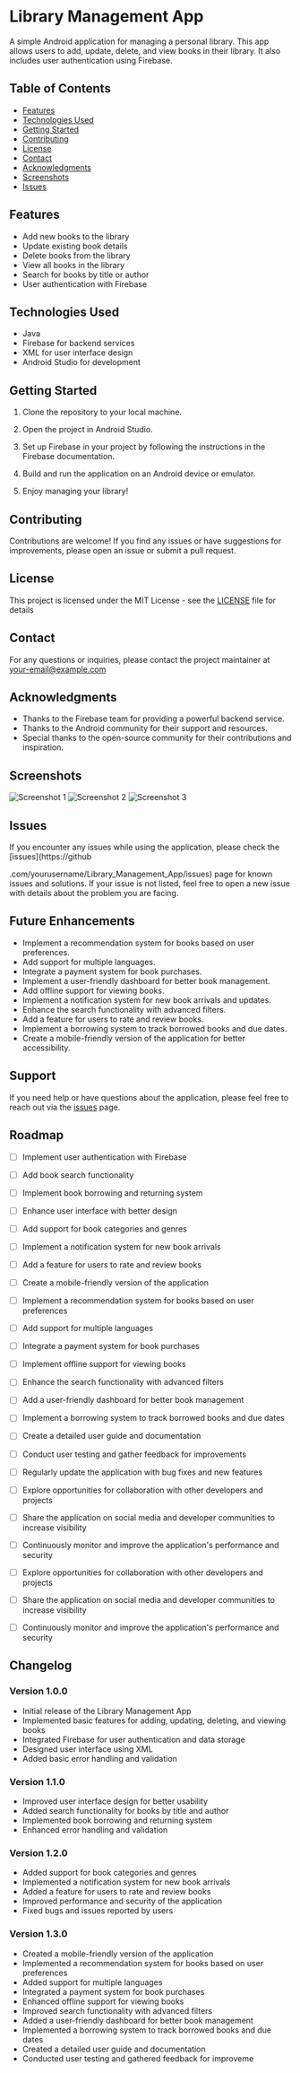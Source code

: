 
# Library Management App
A simple Android application for managing a personal library. This app allows users to add, update, delete, and view books in their library. It also includes user authentication using Firebase.
## Table of Contents
- [Features](#features)
- [Technologies Used](#technologies-used)
- [Getting Started](#getting-started)
- [Contributing](#contributing)
- [License](#license)
- [Contact](#contact)
- [Acknowledgments](#acknowledgments)
- [Screenshots](#screenshots)
- [Issues](#issues)             
## Features
- Add new books to the library
- Update existing book details
- Delete books from the library
- View all books in the library
- Search for books by title or author
- User authentication with Firebase

## Technologies Used
- Java
- Firebase for backend services
- XML for user interface design
- Android Studio for development
## Getting Started
1. Clone the repository to your local machine.

2. Open the project in Android Studio.
3. Set up Firebase in your project by following the instructions in the Firebase documentation.
4. Build and run the application on an Android device or emulator.
5. Enjoy managing your library!
## Contributing
Contributions are welcome! If you find any issues or have suggestions for improvements, please open an
issue or submit a pull request.
## License
This project is licensed under the MIT License - see the [LICENSE](LICENSE) file for details
## Contact
For any questions or inquiries, please contact the project maintainer at [your-email@example.com](mailto:your-email@example.com)    
## Acknowledgments
- Thanks to the Firebase team for providing a powerful backend service.
- Thanks to the Android community for their support and resources.
- Special thanks to the open-source community for their contributions and inspiration.

## Screenshots
![Screenshot 1](screenshots/screenshot1.png)
![Screenshot 2](screenshots/screenshot2.png)
![Screenshot 3](screenshots/screenshot3.png)
## Issues
If you encounter any issues while using the application, please check the [issues](https://github


.com/yourusername/Library_Management_App/issues) page for known issues and solutions. If your issue is not listed, feel free to open a new issue with details about the problem you are facing.
## Future Enhancements
- Implement a recommendation system for books based on user preferences.
- Add support for multiple languages.
- Integrate a payment system for book purchases.
- Implement a user-friendly dashboard for better book management.
- Add offline support for viewing books.
- Implement a notification system for new book arrivals and updates.
- Enhance the search functionality with advanced filters.
- Add a feature for users to rate and review books.
- Implement a borrowing system to track borrowed books and due dates.
- Create a mobile-friendly version of the application for better accessibility.
## Support
If you need help or have questions about the application, please feel free to reach out via the
[issues](https://github.com/yourusername/Library_Management_App/issues) page.
## Roadmap
- [ ] Implement user authentication with Firebase
- [ ] Add book search functionality
- [ ] Implement book borrowing and returning system
- [ ] Enhance user interface with better design
- [ ] Add support for book categories and genres
- [ ] Implement a notification system for new book arrivals
- [ ] Add a feature for users to rate and review books
- [ ] Create a mobile-friendly version of the application
- [ ] Implement a recommendation system for books based on user preferences
- [ ] Add support for multiple languages
- [ ] Integrate a payment system for book purchases
- [ ] Implement offline support for viewing books
- [ ] Enhance the search functionality with advanced filters
- [ ] Add a user-friendly dashboard for better book management
- [ ] Implement a borrowing system to track borrowed books and due dates
- [ ] Create a detailed user guide and documentation
- [ ] Conduct user testing and gather feedback for improvements
- [ ] Regularly update the application with bug fixes and new features
- [ ] Explore opportunities for collaboration with other developers and projects
- [ ] Share the application on social media and developer communities to increase visibility
- [ ] Continuously monitor and improve the application's performance and security
- [ ] Explore opportunities for collaboration with other developers and projects
- [ ] Share the application on social media and developer communities to increase visibility
- [ ] Continuously monitor and improve the application's performance and security



## Changelog
### Version 1.0.0
- Initial release of the Library Management App
- Implemented basic features for adding, updating, deleting, and viewing books
- Integrated Firebase for user authentication and data storage
- Designed user interface using XML
- Added basic error handling and validation
### Version 1.1.0
- Improved user interface design for better usability
- Added search functionality for books by title and author
- Implemented book borrowing and returning system
- Enhanced error handling and validation


### Version 1.2.0
- Added support for book categories and genres
- Implemented a notification system for new book arrivals
- Added a feature for users to rate and review books
- Improved performance and security of the application
- Fixed bugs and issues reported by users
### Version 1.3.0
- Created a mobile-friendly version of the application
- Implemented a recommendation system for books based on user preferences
- Added support for multiple languages
- Integrated a payment system for book purchases
- Enhanced offline support for viewing books
- Improved search functionality with advanced filters
- Added a user-friendly dashboard for better book management
- Implemented a borrowing system to track borrowed books and due dates
- Created a detailed user guide and documentation
- Conducted user testing and gathered feedback for improveme
